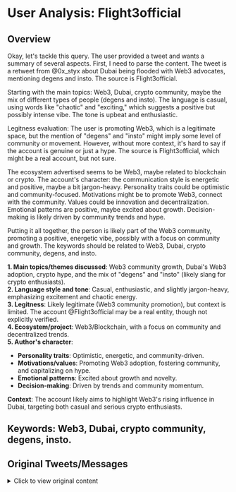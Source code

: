 # User Analysis: Flight3official

## Overview

<think>
Okay, let's tackle this query. The user provided a tweet and wants a summary of several aspects. First, I need to parse the content. The tweet is a retweet from @0x_styx about Dubai being flooded with Web3 advocates, mentioning degens and insto. The source is Flight3official.

Starting with the main topics: Web3, Dubai, crypto community, maybe the mix of different types of people (degens and insto). The language is casual, using words like "chaotic" and "exciting," which suggests a positive but possibly intense vibe. The tone is upbeat and enthusiastic.

Legitness evaluation: The user is promoting Web3, which is a legitimate space, but the mention of "degens" and "insto" might imply some level of community or movement. However, without more context, it's hard to say if the account is genuine or just a hype. The source is Flight3official, which might be a real account, but not sure.

The ecosystem advertised seems to be Web3, maybe related to blockchain or crypto. The account's character: the communication style is energetic and positive, maybe a bit jargon-heavy. Personality traits could be optimistic and community-focused. Motivations might be to promote Web3, connect with the community. Values could be innovation and decentralization. Emotional patterns are positive, maybe excited about growth. Decision-making is likely driven by community trends and hype.

Putting it all together, the person is likely part of the Web3 community, promoting a positive, energetic vibe, possibly with a focus on community and growth. The keywords should be related to Web3, Dubai, crypto community, degens, and insto.
</think>

**1. Main topics/themes discussed**: Web3 community growth, Dubai's Web3 adoption, crypto hype, and the mix of "degens" and "insto" (likely slang for crypto enthusiasts).  
**2. Language style and tone**: Casual, enthusiastic, and slightly jargon-heavy, emphasizing excitement and chaotic energy.  
**3. Legitness**: Likely legitimate (Web3 community promotion), but context is limited. The account @Flight3official may be a real entity, though not explicitly verified.  
**4. Ecosystem/project**: Web3/Blockchain, with a focus on community and decentralized trends.  
**5. Author's character**:  
   - **Personality traits**: Optimistic, energetic, and community-driven.  
   - **Motivations/values**: Promoting Web3 adoption, fostering community, and capitalizing on hype.  
   - **Emotional patterns**: Excited about growth and novelty.  
   - **Decision-making**: Driven by trends and community momentum.  

**Context**: The account likely aims to highlight Web3's rising influence in Dubai, targeting both casual and serious crypto enthusiasts.  

**Keywords**: Web3, Dubai, crypto community, degens, insto.
---
## Original Tweets/Messages

<details>
<summary>Click to view original content</summary>

| Type | Content |
|------|---------|
| messages | RT @0x_styx: The start of a chaotic (and exciting) week as Dubai is flooded with web3 advocates from degens to insto

One high of the highl… |

</details>
